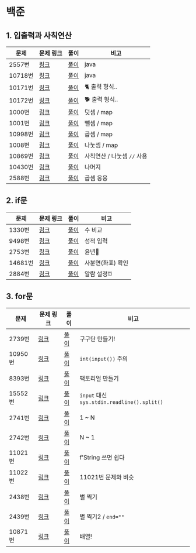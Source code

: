 # 백준



## 1. 입출력과 사칙연산

| 문제    | 문제 링크                                     | 풀이                 | 비고                          |
| ------- | --------------------------------------------- | -------------------- | ----------------------------- |
| 2557번  | [링크](https://www.acmicpc.net/problem/2557)  | [풀이](./2557.java)  | java                          |
| 10718번 | [링크](https://www.acmicpc.net/problem/10718) | [풀이](./10718.java) | java                          |
| 10171번 | [링크](https://www.acmicpc.net/problem/10718) | [풀이](./10171.py)   | 🐈 출력 형식..                 |
| 10172번 | [링크](https://www.acmicpc.net/problem/10172) | [풀이](./10172.py)   | 🐕 출력 형식..                 |
| 1000번  | [링크](https://www.acmicpc.net/problem/1000)  | [풀이](./1000.py)    | 덧셈 / map                    |
| 1001번  | [링크](https://www.acmicpc.net/problem/1001)  | [풀이](./1001.py)    | 뺄셈 / map                    |
| 10998번 | [링크](https://www.acmicpc.net/problem/10998) | [풀이](./10998.py)   | 곱셈 / map                    |
| 1008번  | [링크](https://www.acmicpc.net/problem/1008)  | [풀이](./1008.py)    | 나눗셈 / map                  |
| 10869번 | [링크](https://www.acmicpc.net/problem/10869) | [풀이](./10869.py)   | 사칙연산 / 나눗셈 ``//`` 사용 |
| 10430번 | [링크](https://www.acmicpc.net/problem/10430) | [풀이](./10430.py)   | 나머지                        |
| 2588번  | [링크](https://www.acmicpc.net/step/1)        | [풀이](./2588.py)    | 곱셈 응용                     |



## 2. if문

| 문제    | 문제 링크                                     | 풀이               | 비고              |
| ------- | --------------------------------------------- | ------------------ | ----------------- |
| 1330번  | [링크](https://www.acmicpc.net/problem/1330)  | [풀이](./1330.py)  | 수 비교           |
| 9498번  | [링크](https://www.acmicpc.net/problem/9498)  | [풀이](./9498.py)  | 성적 입력         |
| 2753번  | [링크](https://www.acmicpc.net/problem/2753)  | [풀이](./2753.py)  | 윤년📅             |
| 14681번 | [링크](https://www.acmicpc.net/problem/14681) | [풀이](./14681.py) | 사분면(좌표) 확인 |
| 2884번  | [링크](https://www.acmicpc.net/problem/2884)  | [풀이](./2884.py)  | 알람 설정⏰        |



## 3. for문

| 문제    | 문제 링크                                     | 풀이               | 비고                                            |
| ------- | --------------------------------------------- | ------------------ | ----------------------------------------------- |
| 2739번  | [링크](https://www.acmicpc.net/problem/2739)  | [풀이](./2739.py)  | 구구단 만들기!                                  |
| 10950번 | [링크](https://www.acmicpc.net/problem/10950) | [풀이](./10950.py) | ``int(input())`` 주의                           |
| 8393번  | [링크](https://www.acmicpc.net/problem/8393)  | [풀이](./8393.py)  | 팩토리얼 만들기                                 |
| 15552번 | [링크](https://www.acmicpc.net/problem/15552) | [풀이](./15552.py) | ``input`` 대신 ``sys.stdin.readline().split()`` |
| 2741번  | [링크](https://www.acmicpc.net/problem/2741)  | [풀이](./2741.py)  | 1 ~ N                                           |
| 2742번  | [링크](https://www.acmicpc.net/problem/2742)  | [풀이](./2742.py)  | N ~ 1                                           |
| 11021번 | [링크](https://www.acmicpc.net/problem/11021) | [풀이](./11021.py) | f'String 쓰면 쉽다                              |
| 11022번 | [링크](https://www.acmicpc.net/problem/11022) | [풀이](./11022.py) | 11021번 문제와 비슷                             |
| 2438번  | [링크](https://www.acmicpc.net/problem/2438)  | [풀이](./2438.py)  | 별 찍기                                         |
| 2439번  | [링크](https://www.acmicpc.net/problem/2439)  | [풀이](./2439.py)  | 별 찍기2 / ``end=""``                           |
| 10871번 | [링크](https://www.acmicpc.net/problem/10871) | [풀이](./10871.py) | 배열!                                           |

